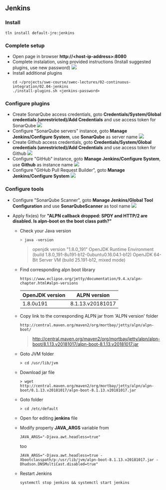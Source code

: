 ## Jenkins
### Install
  ```
  tln install default-jre:jenkins
  ```
### Complete setup
* Open page in browser **http://\<host-ip-address\>:8080**
* Complete instalation, using provided instructions (Install suggested plugins, use new password)
![](https://github.com/swe-course/swec-lectures/raw/master/imgs/jenkins-01.png)
* Install additional plugins
  ```
  cd ~/projects/swe-course/swec-lectures/02-continuous-integration/02.04-jenkins
  ./install-plugins.sh <jenkins-password>
  ```
### Configure plugins
* Create SonarQube access credentials, goto **Credentials/System/Global credentials (unrestricted)/Add Credentials** and use access token for SonarQube
  ![](https://github.com/swe-course/swec-lectures/raw/master/imgs/jenkins-02.png)
* Configure "SonarQube servers" instance, goto **Manage Jenkins/Configure System**, use **SonarQube** as server name 
  ![](https://github.com/swe-course/swec-lectures/raw/master/imgs/jenkins-03.png)
* Create Github access credentials, goto **Credentials/System/Global credentials (unrestricted)/Add Credentials** and use access token for Github
  ![](https://github.com/swe-course/swec-lectures/raw/master/imgs/jenkins-04.png)
* Configure "GitHub" instance, goto **Manage Jenkins/Configure System**, use **Github** as instance name
  ![](https://github.com/swe-course/swec-lectures/raw/master/imgs/jenkins-05.png)
* Configure "GitHub Pull Request Builder", goto **Manage Jenkins/Configure System**
  ![](https://github.com/swe-course/swec-lectures/raw/master/imgs/jenkins-06.png)

### Configure tools
* Configure "SonarQube Scanner", goto **Manage Jenkins/Global Tool Configuration** and use **SonarQubeScanner** as tool name
  ![](https://github.com/swe-course/swec-lectures/raw/master/imgs/jenkins-07.png)


* Apply fix(es) for **"ALPN callback dropped: SPDY and HTTP/2 are disabled. Is alpn-boot on the boot class path?"**
  * Check your Java version 
    ```bash
    > java -version
    ```
    
    > openjdk version "1.8.0_191"
    > OpenJDK Runtime Environment (build 1.8.0_191-8u191-b12-0ubuntu0.16.04.1-b12)
    > OpenJDK 64-Bit Server VM (build 25.191-b12, mixed mode)
    
  * Find corresponding alpn boot library
  
    ```
    https://www.eclipse.org/jetty/documentation/9.4.x/alpn-chapter.html#alpn-versions
    ```
    | OpenJDK version | ALPN version |
    | --- | --- |
    | 1.8.0u191 | 8.1.13.v20181017 |
    
  * Copy link to the corresponding ALPN jar from 'ALPN version' folder
    ```
    http://central.maven.org/maven2/org/mortbay/jetty/alpn/alpn-boot/
    ```
    > http://central.maven.org/maven2/org/mortbay/jetty/alpn/alpn-boot/8.1.13.v20181017/alpn-boot-8.1.13.v20181017.jar
    
  * Goto JVM folder
    ```
    > cd /usr/lib/jvm
    ```
  * Download jar file
    ```
    > wget http://central.maven.org/maven2/org/mortbay/jetty/alpn/alpn-boot/8.1.13.v20181017/alpn-boot-8.1.13.v20181017.jar
    ```
  * Goto folder
    ```
    > cd /etc/default
    ```
  * Open for editing **jenkins** file
  * Modify property **JAVA_ARGS** variable
    from
    ```
    JAVA_ARGS="-Djava.awt.headless=true"
    ```
    too
    ```
    JAVA_ARGS="-Djava.awt.headless=true -Xbootclasspath/p:/usr/lib/jvm/alpn-boot-8.1.13.v20181017.jar -Dhudson.DNSMultiCast.disabled=true"
    ```
  * Restart Jenkins
    ```
    systemctl stop jenkins && systemctl start jenkins
    ```



